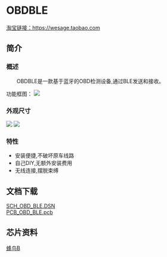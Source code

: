 # OBDBLE

<a href="https://item.taobao.com/item.htm?spm=a312a.7700824.w4002-23173471725.11.54885d9aFqrEhu&id=675737039971" target="_blank">淘宝链接：https://wesage.taobao.com</a>

## 简介

### 概述

&emsp;&emsp;OBDBLE是一款基于蓝牙的OBD检测设备,通过BLE发送和接收。

功能框图：
![ ](../../_static/Docs/Tesla/OBDBLE/Pics/img1.png "功能框图")

### 外观尺寸

![ ](../../_static/document/SU-63T/img2.png "外观尺寸1")
![ ](../../_static/document/SU-63T/img3.png "外观尺寸2")

### 特性

- 安装便捷,不破坏原车线路
- 自己DIY,无额外安装费用
- 无线连接,摆脱束缚

## 文档下载

[SCH_OBD_BLE.DSN](../../_static/Docs/Tesla/OBDBLE/Hardware/SCH_OBD_BLE.DSN)  
[PCB_OBD_BLE.pcb](../../_static/Docs/Tesla/OBDBLE/Hardware/PCB_OBD_BLE.pcb)

## 芯片资料

[蜂鸟B](../chip/B.md)
